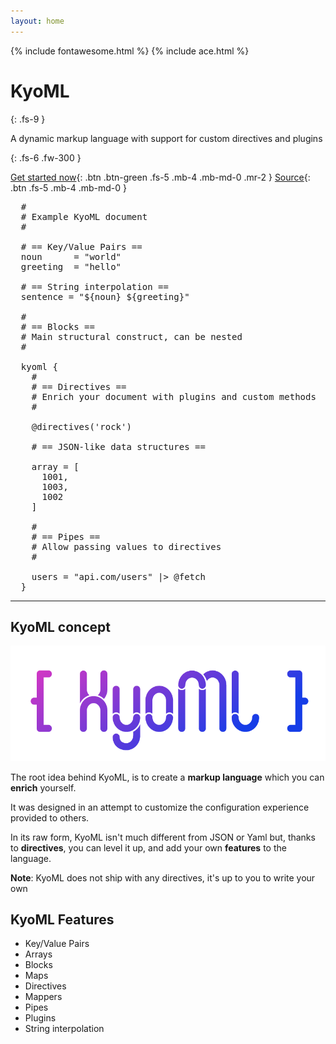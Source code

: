 ```yaml
---
layout: home
---
```


{% include fontawesome.html %}
{% include ace.html %}

# KyoML

{: .fs-9 }

A dynamic markup language with support for custom directives and plugins

{: .fs-6 .fw-300 }

[Get started now](/getting-started){: .btn .btn-green .fs-5 .mb-4 .mb-md-0 .mr-2 } [<i class="fab fa-github"></i> Source](https://github.com/kyoml/kyoml){: .btn .fs-5 .mb-4 .mb-md-0 }


<pre class="ace-editor">
  #
  # Example KyoML document
  #

  # == Key/Value Pairs ==
  noun      = "world"
  greeting  = "hello"

  # == String interpolation ==
  sentence = "${noun} ${greeting}"

  #
  # == Blocks ==
  # Main structural construct, can be nested
  #

  kyoml {
    #
    # == Directives ==
    # Enrich your document with plugins and custom methods
    #

    @directives('rock')

    # == JSON-like data structures ==
  
    array = [
      1001,
      1003,
      1002
    ]

    #
    # == Pipes ==
    # Allow passing values to directives
    #

    users = "api.com/users" |> @fetch
  }
</pre>

---

## KyoML concept


<img src="/assets/images/logo_short.png">

The root idea behind KyoML, is to create a **markup language** which you can **enrich** yourself.

It was designed in an attempt to customize the configuration experience provided to others.

In its raw form, KyoML isn't much different from JSON or Yaml but, thanks to **directives**, you can level it up, and add your own **features** to the language.

**Note**: KyoML does not ship with any directives, it's up to you to write your own <i class="far fa-smile-wink"></i>

## KyoML Features

- Key/Value Pairs
- Arrays
- Blocks
- Maps
- Directives
- Mappers
- Pipes
- Plugins
- String interpolation

